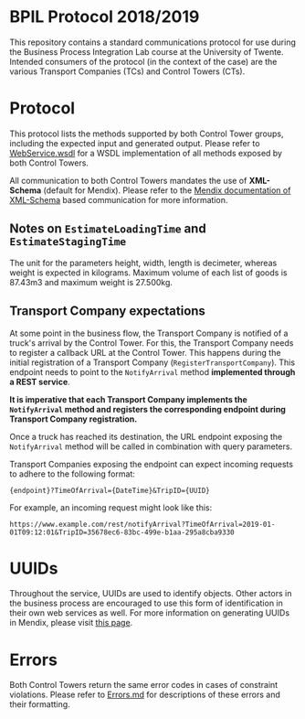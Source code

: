 # BPIL Protocol 2018/2019

This repository contains a standard communications protocol for use during the Business Process Integration Lab course at the University of Twente. Intended consumers of the protocol (in the context of the case) are the various Transport Companies (TCs) and Control Towers (CTs).


# Protocol
This protocol lists the methods supported by both Control Tower groups, including the expected input and generated output. Please refer to [WebService.wsdl](WebService.wsdl) for a WSDL implementation of all methods exposed by both Control Towers.

All communication to both Control Towers mandates the use of **XML-Schema** (default for Mendix). Please refer to the [Mendix documentation of XML-Schema](https://docs.mendix.com/refguide/xml-schemas) based communication for more information.

## Notes on ```EstimateLoadingTime``` and ```EstimateStagingTime```
The unit for the parameters height, width, length is decimeter, whereas weight is expected in kilograms. Maximum volume of each list of 
goods is 87.43m3 and maximum weight is 27.500kg.

## Transport Company expectations
At some point in the business flow, the Transport Company is notified of a truck's arrival by the Control Tower. For this, the Transport Company needs to register a callback URL at the Control Tower. This happens during the initial registration of a Transport Company (```RegisterTransportCompany```). This endpoint needs to point to the ```NotifyArrival``` method **implemented through a REST service**.

**It is imperative that each Transport Company implements the ```NotifyArrival``` method and registers the corresponding endpoint during Transport Company registration.**

Once a truck has reached its destination, the URL endpoint exposing the ```NotifyArrival``` method will be called in combination with query parameters.

Transport Companies exposing the endpoint can expect incoming requests to adhere to the following format:
```
{endpoint}?TimeOfArrival={DateTime}&TripID={UUID}
```

For example, an incoming request might look like this:
```
https://www.example.com/rest/notifyArrival?TimeOfArrival=2019-01-01T09:12:01&TripID=35678ec6-83bc-499e-b1aa-295a8cba9330
```


# UUIDs
Throughout the service, UUIDs are used to identify objects.
Other actors in the business process are encouraged to use this form of identification in their own web services as well. For more information on generating UUIDs in Mendix, please visit [this page](https://forum.mendixcloud.com/link/questions/87680).


# Errors
Both Control Towers return the same error codes in cases of constraint violations. Please refer to [Errors.md](ERRORS.md) for descriptions of these errors and their formatting.
